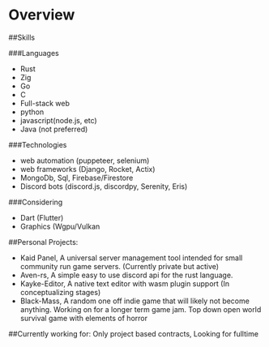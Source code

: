 # Overview

##Skills

###Languages
 - Rust
 - Zig
 - Go
 - C
 - Full-stack web
 - python
 - javascript(node.js, etc)
 - Java (not preferred)
 
###Technologies
 - web automation (puppeteer, selenium)
 - web frameworks (Django, Rocket, Actix)
 - MongoDb, Sql, Firebase/Firestore
 - Discord bots (discord.js, discordpy, Serenity, Eris)

###Considering
 - Dart (Flutter)
 - Graphics (Wgpu/Vulkan

##Personal Projects:
 - Kaid Panel, A universal server management tool intended for small community run game servers. (Currently private but active) 
 - Aven-rs, A simple easy to use discord api for the rust language.
 - Kayke-Editor, A native text editor with wasm plugin support (In conceptualizing stages)
 - Black-Mass, A random one off indie game that will likely not become anything. Working on for a longer term game jam. Top down open world survival game with elements of horror
 
 ##Currently working for: Only project based contracts, Looking for fulltime
 
